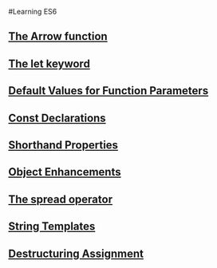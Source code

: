 #Learning ES6

## [The Arrow function](arrow_function.md)
## [The let keyword](let_keyword.md)
## [Default Values for Function Parameters](default_values.md)
## [Const Declarations](const.md)
## [Shorthand Properties](shorthand_property.md)
## [Object Enhancements](object_enhancement.md)
## [The spread operator](spread_operator.md)
## [String Templates](string_template.md)
## [Destructuring Assignment](destructuring.md)
## 

